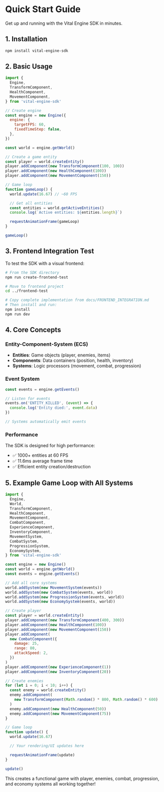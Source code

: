 # Quick Start Guide

Get up and running with the Vital Engine SDK in minutes.

## 1. Installation

```bash
npm install vital-engine-sdk
```

## 2. Basic Usage

```javascript
import {
  Engine,
  TransformComponent,
  HealthComponent,
  MovementComponent,
} from 'vital-engine-sdk'

// Create engine
const engine = new Engine({
  engine: {
    targetFPS: 60,
    fixedTimeStep: false,
  },
})

const world = engine.getWorld()

// Create a game entity
const player = world.createEntity()
player.addComponent(new TransformComponent(100, 100))
player.addComponent(new HealthComponent(100))
player.addComponent(new MovementComponent(150))

// Game loop
function gameLoop() {
  world.update(16.67) // ~60 FPS

  // Get all entities
  const entities = world.getActiveEntities()
  console.log(`Active entities: ${entities.length}`)

  requestAnimationFrame(gameLoop)
}

gameLoop()
```

## 3. Frontend Integration Test

To test the SDK with a visual frontend:

```bash
# From the SDK directory
npm run create-frontend-test

# Move to frontend project
cd ../frontend-test

# Copy complete implementation from docs/FRONTEND_INTEGRATION.md
# Then install and run:
npm install
npm run dev
```

## 4. Core Concepts

### Entity-Component-System (ECS)

- **Entities**: Game objects (player, enemies, items)
- **Components**: Data containers (position, health, inventory)
- **Systems**: Logic processors (movement, combat, progression)

### Event System

```javascript
const events = engine.getEvents()

// Listen for events
events.on('ENTITY_KILLED', (event) => {
  console.log('Entity died:', event.data)
})

// Systems automatically emit events
```

### Performance

The SDK is designed for high performance:

- ✅ 1000+ entities at 60 FPS
- ✅ 11.6ms average frame time
- ✅ Efficient entity creation/destruction

## 5. Example Game Loop with All Systems

```javascript
import {
  Engine,
  World,
  TransformComponent,
  HealthComponent,
  MovementComponent,
  CombatComponent,
  ExperienceComponent,
  InventoryComponent,
  MovementSystem,
  CombatSystem,
  ProgressionSystem,
  EconomySystem,
} from 'vital-engine-sdk'

const engine = new Engine()
const world = engine.getWorld()
const events = engine.getEvents()

// Add all core systems
world.addSystem(new MovementSystem(events))
world.addSystem(new CombatSystem(events, world))
world.addSystem(new ProgressionSystem(events, world))
world.addSystem(new EconomySystem(events, world))

// Create player
const player = world.createEntity()
player.addComponent(new TransformComponent(400, 300))
player.addComponent(new HealthComponent(100))
player.addComponent(new MovementComponent(150))
player.addComponent(
  new CombatComponent({
    damage: 25,
    range: 80,
    attackSpeed: 2,
  })
)
player.addComponent(new ExperienceComponent(1))
player.addComponent(new InventoryComponent(20))

// Create enemies
for (let i = 0; i < 10; i++) {
  const enemy = world.createEntity()
  enemy.addComponent(
    new TransformComponent(Math.random() * 800, Math.random() * 600)
  )
  enemy.addComponent(new HealthComponent(50))
  enemy.addComponent(new MovementComponent(75))
}

// Game loop
function update() {
  world.update(16.67)

  // Your rendering/UI updates here

  requestAnimationFrame(update)
}

update()
```

This creates a functional game with player, enemies, combat, progression, and economy systems all working together!

